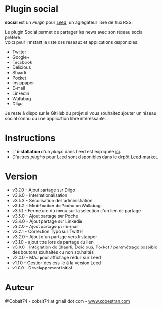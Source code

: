 Plugin social
=============

**social** est un _Plugin_ pour [Leed](http://projet.idleman.fr/leed), un agrégateur libre de flux RSS.

Le plugin Social permet de partager les news avec son réseau social préféré.<br />
Voici pour l'instant la liste des réseaux et applications disponibles.
- Twitter
- Google+
- Facebook
- Delicious
- Shaarli
- Pocket
- Instapaper
- E-mail
- Linkedin
- Wallabag
- Diigo

Je reste à dispo sur le GitHub du projet si vous souhaitez ajouter un réseau social connu ou une application libre intéressante.


Instructions
============

* L' **installation** d'un _plugin_ dans Leed est expliquée [ici](http://projet.idleman.fr/leed/?page=Plugins).
* D'autres _plugins_ pour Leed sont disponibles dans le dépôt [Leed-market](https://github.com/ldleman/Leed-market).

Version
=======

* v3.7.0  -  Ajout partage sur Diigo
* v3.6.0  -  Internationalisation
* v3.5.3  -  Sécurisation de l'administration
* v3.5.2  -  Modification de Poche en Wallabag
* v3.5.1  -  Fermeture du menu sur la selection d'un lien de partage
* v3.5.0  -  Ajout partage sur Poche
* v3.4.0  -  Ajout partage sur Linkedin
* v3.3.0  -  Ajout partage par E-mail
* v3.2.1  -  Correction Typo sur Twitter
* v3.2.0  -  Ajout d'un partage vers Instapper
* v3.1.0  -  ajout titre lors du partage du lien
* v3.0.0  -  Intégration de Shaarli, Delicious, Pocket / paramétrage possible des boutons souhaités ou non souhaités
* v2.3.0  -  MAJ pour affichage réduit sur Leed
* v1.1.0  -  Gestion des css lié à la version Leed
* v1.0.0  -  Développement Initial

Auteur
=======
@Cobalt74 - cobalt74 at gmail dot com - www.cobestran.com